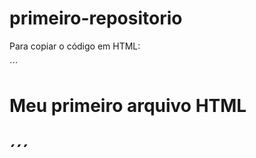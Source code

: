 # primeiro-repositorio

Para copiar o código em HTML:

´´´
<html>
  <h1>Meu primeiro arquivo HTML<h1/>
</html>
  
´´´
